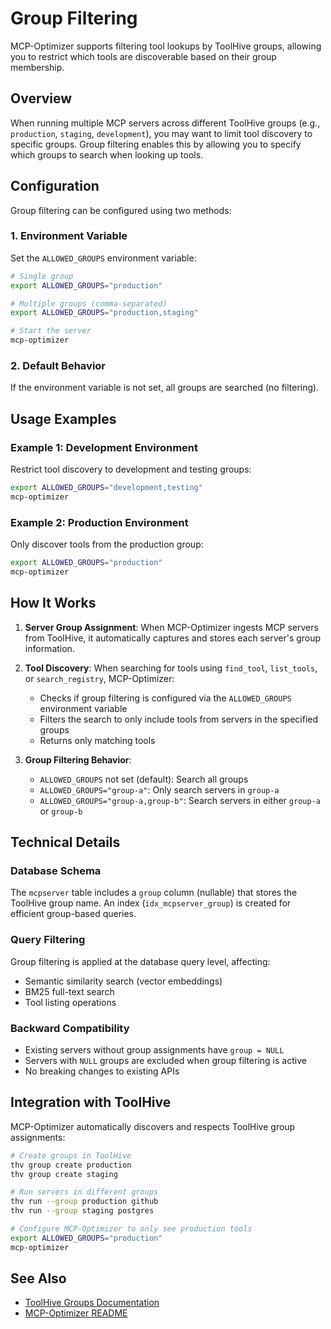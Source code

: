 # Group Filtering

MCP-Optimizer supports filtering tool lookups by ToolHive groups, allowing you to restrict which tools are discoverable based on their group membership.

## Overview

When running multiple MCP servers across different ToolHive groups (e.g., `production`, `staging`, `development`), you may want to limit tool discovery to specific groups. Group filtering enables this by allowing you to specify which groups to search when looking up tools.

## Configuration

Group filtering can be configured using two methods:

### 1. Environment Variable

Set the `ALLOWED_GROUPS` environment variable:

```bash
# Single group
export ALLOWED_GROUPS="production"

# Multiple groups (comma-separated)
export ALLOWED_GROUPS="production,staging"

# Start the server
mcp-optimizer
```

### 2. Default Behavior

If the environment variable is not set, all groups are searched (no filtering).

## Usage Examples

### Example 1: Development Environment

Restrict tool discovery to development and testing groups:

```bash
export ALLOWED_GROUPS="development,testing"
mcp-optimizer
```

### Example 2: Production Environment

Only discover tools from the production group:

```bash
export ALLOWED_GROUPS="production"
mcp-optimizer
```

## How It Works

1. **Server Group Assignment**: When MCP-Optimizer ingests MCP servers from ToolHive, it automatically captures and stores each server's group information.

2. **Tool Discovery**: When searching for tools using `find_tool`, `list_tools`, or `search_registry`, MCP-Optimizer:
   - Checks if group filtering is configured via the `ALLOWED_GROUPS` environment variable
   - Filters the search to only include tools from servers in the specified groups
   - Returns only matching tools

3. **Group Filtering Behavior**:
   - `ALLOWED_GROUPS` not set (default): Search all groups
   - `ALLOWED_GROUPS="group-a"`: Only search servers in `group-a`
   - `ALLOWED_GROUPS="group-a,group-b"`: Search servers in either `group-a` or `group-b`

## Technical Details

### Database Schema

The `mcpserver` table includes a `group` column (nullable) that stores the ToolHive group name. An index (`idx_mcpserver_group`) is created for efficient group-based queries.

### Query Filtering

Group filtering is applied at the database query level, affecting:
- Semantic similarity search (vector embeddings)
- BM25 full-text search
- Tool listing operations

### Backward Compatibility

- Existing servers without group assignments have `group = NULL`
- Servers with `NULL` groups are excluded when group filtering is active
- No breaking changes to existing APIs

## Integration with ToolHive

MCP-Optimizer automatically discovers and respects ToolHive group assignments:

```bash
# Create groups in ToolHive
thv group create production
thv group create staging

# Run servers in different groups
thv run --group production github
thv run --group staging postgres

# Configure MCP-Optimizer to only see production tools
export ALLOWED_GROUPS="production"
mcp-optimizer
```

## See Also

- [ToolHive Groups Documentation](https://docs.stacklok.com/toolhive/)
- [MCP-Optimizer README](../README.md)

